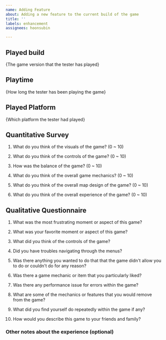 ```yaml
---
name: Adding Feature
about: Adding a new feature to the current build of the game
title: ''
labels: enhancement
assignees: hoonsubin

---
```


## Played build

{The game version that the tester has played}

## Playtime

{How long the tester has been playing the game}

## Played Platform

{Which platform the tester had played}

## Quantitative Survey

1. What do you think of the visuals of the game?
(0 ~ 10)

2. What do you think of the controls of the game?
(0 ~ 10)

3. How was the balance of the game?
(0 ~ 10)

4. What do you think of the overall game mechanics?
(0 ~ 10)

5. What do you think of the overall map design of the game?
(0 ~ 10)

6. What do you think of the overall experience of the game?
(0 ~ 10)

## Qualitative Questionnaire

1. What was the most frustrating moment or aspect of this game?

2. What was your favorite moment or aspect of this game?

3. What did you think of the controls of the game?

4. Did you have troubles navigating through the menus?

5. Was there anything you wanted to do that that the game didn't allow you to do or couldn't do for any reason?

6. Was there a game mechanic or item that you particularly liked?

7. Was there any performance issue for errors within the game?

8. What are some of the mechanics or features that you would remove from the game?

9. What did you find yourself do repeatedly within the game if any?

10. How would you describe this game to your friends and family?

### Other notes about the experience (optional)
